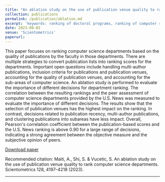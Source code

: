 ```yaml
---
title: "An ablation study on the use of publication venue quality to rank computer science departments: Publication quality is strongly correlated with the subjective perception of research strength"
collection: publications
permalink: /publication/ablation.md
excerpt: 'keywords: ranking of doctoral programs, ranking of computer science departments, peer assessment, clustering, ablation study'
date: 2023-08-02
venue: 'Scientometrics'
paperurl: 
---
```

This paper focuses on ranking computer science departments based on the quality of publications by the faculty in those departments. There are multiple strategies to convert publication lists into ranking scores for the departments. Important open questions include handling multi-author publications, inclusion criteria for publications and publication venues, accounting for the quality of publication venues, and accounting for the sub-areas of computer science. An ablation study is performed to evaluate the importance of different decisions for department ranking. The correlation between the resulting rankings and the peer assessment of computer science departments provided by the U.S. News was measured to evaluate the importance of different decisions. The results show that the selection of publication venues has the highest impact on the ranking. In contrast, decisions related to publication recency, multi-author publications, and clustering publications into subareas have less impact. Overall, Pearson's correlation coefficient between the publication-based scores and the U.S. News ranking is above 0.90 for a large range of decisions, indicating a strong agreement between the objective measure and the subjective opinion of peers.  

<a href="https://link.springer.com/article/10.1007/s11192-023-04733-2" target="_blank">Download paper</a>

Recommended citation: Maiti, A., Shi, S. & Vucetic, S. An ablation study on the use of publication venue quality to rank computer science departments. Scientometrics 128, 4197–4218 (2023).

---


